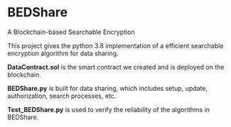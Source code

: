 # BEDShare

A Blockchain-based Searchable Encryption

This project gives the python 3.8 implementation of a efficient searchable encryption algorithm for data sharing.

**DataContract.sol** is the smart contract we created and is deployed on the blockchain.

**BEDShare.py** is built for data sharing, which includes setup, update, authorization, search processes, etc.

**Test_BEDShare.py** is used to verify the reliability of the algorithms in BEDShare.
